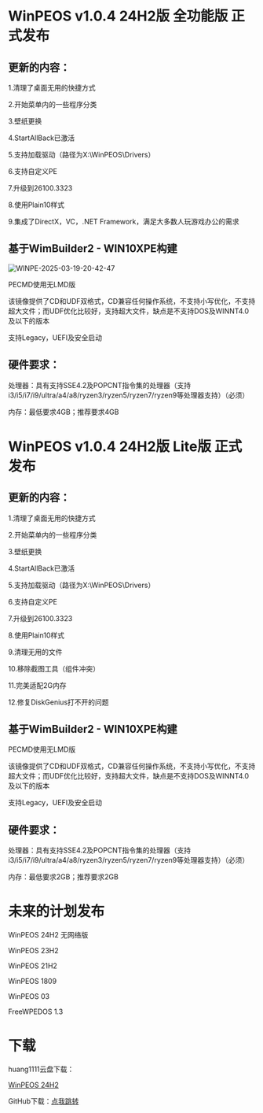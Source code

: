 # WinPEOS v1.0.4 24H2版 全功能版 正式发布

## 更新的内容：

1.清理了桌面无用的快捷方式

2.开始菜单内的一些程序分类

3.壁纸更换

4.StartAllBack已激活

5.支持加载驱动（路径为X:\WinPEOS\Drivers）

6.支持自定义PE

7.升级到26100.3323

8.使用Plain10样式

9.集成了DirectX，VC，.NET Framework，满足大多数人玩游戏办公的需求

## 基于WimBuilder2 - WIN10XPE构建

![WINPE-2025-03-19-20-42-47](https://github.com/user-attachments/assets/d28038a8-e202-4a43-921d-a56fab348a9d)

PECMD使用无LMD版

该镜像提供了CD和UDF双格式，CD兼容任何操作系统，不支持小写优化，不支持超大文件；而UDF优化比较好，支持超大文件，缺点是不支持DOS及WINNT4.0及以下的版本

支持Legacy，UEFI及安全启动

## 硬件要求：

处理器：具有支持SSE4.2及POPCNT指令集的处理器（支持i3/i5/i7/i9/ultra/a4/a8/ryzen3/ryzen5/ryzen7/ryzen9等处理器支持）（必须）

内存：最低要求4GB；推荐要求4GB

# WinPEOS v1.0.4 24H2版 Lite版 正式发布

## 更新的内容：

1.清理了桌面无用的快捷方式

2.开始菜单内的一些程序分类

3.壁纸更换

4.StartAllBack已激活

5.支持加载驱动（路径为X:\WinPEOS\Drivers）

6.支持自定义PE

7.升级到26100.3323

8.使用Plain10样式

9.清理无用的文件

10.移除截图工具（组件冲突）

11.完美适配2G内存

12.修复DiskGenius打不开的问题

## 基于WimBuilder2 - WIN10XPE构建

PECMD使用无LMD版

该镜像提供了CD和UDF双格式，CD兼容任何操作系统，不支持小写优化，不支持超大文件；而UDF优化比较好，支持超大文件，缺点是不支持DOS及WINNT4.0及以下的版本

支持Legacy，UEFI及安全启动

## 硬件要求：

处理器：具有支持SSE4.2及POPCNT指令集的处理器（支持i3/i5/i7/i9/ultra/a4/a8/ryzen3/ryzen5/ryzen7/ryzen9等处理器支持）（必须）

内存：最低要求2GB；推荐要求2GB

# 未来的计划发布

WinPEOS 24H2 无网络版

WinPEOS 23H2

WinPEOS 21H2

WinPEOS 1809

WinPEOS 03

FreeWPEDOS 1.3

# 下载

huang1111云盘下载：

[WinPEOS 24H2](https://pan.huang1111.cn/s/Qz4dgUm)

GitHub下载：[点我跳转](https://github.com/tinymoduleQZforworkgroup/WinPEOS/releases/latest)
